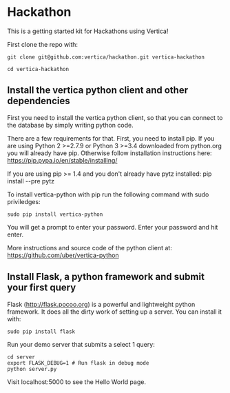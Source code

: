 # Hackathon
This is a getting started kit for Hackathons using Vertica!

First clone the repo with:

    git clone git@github.com:vertica/hackathon.git vertica-hackathon
    
    cd vertica-hackathon

## Install the vertica python client and other dependencies
First you need to install the vertica python client, so that you can connect to the database by simply writing python code.

There are a few requirements for that. First, you need to install pip. If you are using Python 2 >=2.7.9 or Python 3 >=3.4 downloaded from python.org you will already have pip. Otherwise follow installation instructions here: https://pip.pypa.io/en/stable/installing/

If you are using pip >= 1.4 and you don't already have pytz installed:
    pip install --pre pytz
    
To install vertica-python with pip run the following command with sudo priviledges:

    sudo pip install vertica-python

You will get a prompt to enter your password. Enter your password and hit enter.

More instructions and source code of the python client at: https://github.com/uber/vertica-python

## Install Flask, a python framework and submit your first query

Flask (http://flask.pocoo.org) is a powerful and lightweight python framework. It does all the dirty work of setting up a server. You can install it with:

    sudo pip install flask

Run your demo server that submits a select 1 query:

    cd server
    export FLASK_DEBUG=1 # Run flask in debug mode
    python server.py
    
Visit localhost:5000 to see the Hello World page.
